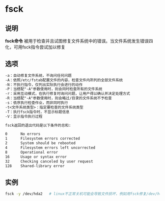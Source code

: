 # **fsck**

## 说明

**fsck命令** 被用于检查并且试图修复文件系统中的错误。当文件系统发生错误四化，可用fsck指令尝试加以修复

## 选项

```markdown
-a：自动修复文件系统，不询问任何问题
-A：依照/etc/fstab配置文件的内容，检查文件内所列的全部文件系统
-N：不执行指令，仅列出实际执行会进行的动作
-P：当搭配"-A"参数使用时，则会同时检查所有的文件系统
-r：采用互动模式，在执行修复时询问问题，让用户得以确认并决定处理方式
-R：当搭配"-A"参数使用时，则会略过/目录的文件系统不予检查
-s：依序执行检查作业，而非同时执行
-t<文件系统类型>：指定要检查的文件系统类型
-T：执行fsck指令时，不显示标题信息
-V：显示指令执行过程

fsck返回的退出代码是以下条件的总和:

0      No errors
1      Filesystem errors corrected
2      System should be rebooted
4      Filesystem errors left uncorrected
8      Operational error
16     Usage or syntax error
32     Checking canceled by user request
128    Shared-library error

```

## 实例

```bash
fsck -y /dev/hda2   # linux不正常关机可能会导致文件损坏，例如用fsck修复/dev/hda2

```




